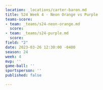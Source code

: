 ```yaml
---
location: _locations/carter-baron.md
title: S24 Week 4 - Neon Orange vs Purple
teams-score:
- team: _teams/s24-neon-orange.md
  score: 
- team: _teams/s24-purple.md
  score: 
field: "2"
date: 2023-03-26 12:30:00 -0400
season: 24
week: 4
mvp: ''
game-ball: ''
sportsperson: ''
published: false

---
```


